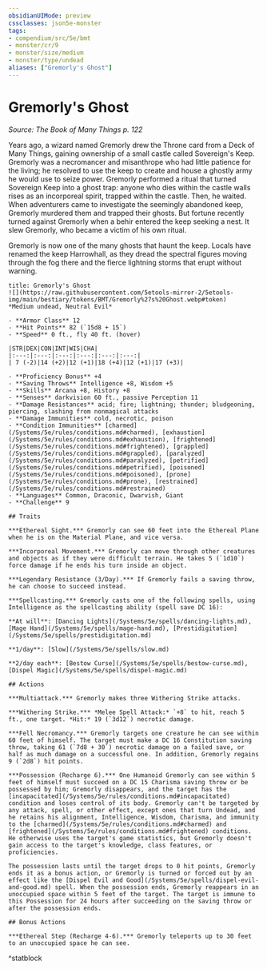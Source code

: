```yaml
---
obsidianUIMode: preview
cssclasses: json5e-monster
tags:
- compendium/src/5e/bmt
- monster/cr/9
- monster/size/medium
- monster/type/undead
aliases: ["Gremorly's Ghost"]
---
```

# Gremorly's Ghost
*Source: The Book of Many Things p. 122*  

Years ago, a wizard named Gremorly drew the Throne card from a Deck of Many Things, gaining ownership of a small castle called Sovereign's Keep. Gremorly was a necromancer and misanthrope who had little patience for the living; he resolved to use the keep to create and house a ghostly army he would use to seize power. Gremorly performed a ritual that turned Sovereign Keep into a ghost trap: anyone who dies within the castle walls rises as an incorporeal spirit, trapped within the castle. Then, he waited. When adventurers came to investigate the seemingly abandoned keep, Gremorly murdered them and trapped their ghosts. But fortune recently turned against Gremorly when a behir entered the keep seeking a nest. It slew Gremorly, who became a victim of his own ritual.

Gremorly is now one of the many ghosts that haunt the keep. Locals have renamed the keep Harrowhall, as they dread the spectral figures moving through the fog there and the fierce lightning storms that erupt without warning.

```ad-statblock
title: Gremorly's Ghost
![](https://raw.githubusercontent.com/5etools-mirror-2/5etools-img/main/bestiary/tokens/BMT/Gremorly%27s%20Ghost.webp#token)
*Medium undead, Neutral Evil*

- **Armor Class** 12
- **Hit Points** 82 (`15d8 + 15`)
- **Speed** 0 ft., fly 40 ft. (hover)

|STR|DEX|CON|INT|WIS|CHA|
|:---:|:---:|:---:|:---:|:---:|:---:|
| 7 (-2)|14 (+2)|12 (+1)|18 (+4)|12 (+1)|17 (+3)|

- **Proficiency Bonus** +4
- **Saving Throws** Intelligence +8, Wisdom +5
- **Skills** Arcana +8, History +8
- **Senses** darkvision 60 ft., passive Perception 11
- **Damage Resistances** acid; fire; lightning; thunder; bludgeoning, piercing, slashing from nonmagical attacks
- **Damage Immunities** cold, necrotic, poison
- **Condition Immunities** [charmed](/Systems/5e/rules/conditions.md#charmed), [exhaustion](/Systems/5e/rules/conditions.md#exhaustion), [frightened](/Systems/5e/rules/conditions.md#frightened), [grappled](/Systems/5e/rules/conditions.md#grappled), [paralyzed](/Systems/5e/rules/conditions.md#paralyzed), [petrified](/Systems/5e/rules/conditions.md#petrified), [poisoned](/Systems/5e/rules/conditions.md#poisoned), [prone](/Systems/5e/rules/conditions.md#prone), [restrained](/Systems/5e/rules/conditions.md#restrained)
- **Languages** Common, Draconic, Dwarvish, Giant
- **Challenge** 9

## Traits

***Ethereal Sight.*** Gremorly can see 60 feet into the Ethereal Plane when he is on the Material Plane, and vice versa.

***Incorporeal Movement.*** Gremorly can move through other creatures and objects as if they were difficult terrain. He takes 5 (`1d10`) force damage if he ends his turn inside an object.

***Legendary Resistance (3/Day).*** If Gremorly fails a saving throw, he can choose to succeed instead.

***Spellcasting.*** Gremorly casts one of the following spells, using Intelligence as the spellcasting ability (spell save DC 16):

**At will**: [Dancing Lights](/Systems/5e/spells/dancing-lights.md), [Mage Hand](/Systems/5e/spells/mage-hand.md), [Prestidigitation](/Systems/5e/spells/prestidigitation.md)

**1/day**: [Slow](/Systems/5e/spells/slow.md)

**2/day each**: [Bestow Curse](/Systems/5e/spells/bestow-curse.md), [Dispel Magic](/Systems/5e/spells/dispel-magic.md)

## Actions

***Multiattack.*** Gremorly makes three Withering Strike attacks.

***Withering Strike.*** *Melee Spell Attack:* `+8` to hit, reach 5 ft., one target. *Hit:* 19 (`3d12`) necrotic damage.

***Fell Necromancy.*** Gremorly targets one creature he can see within 60 feet of himself. The target must make a DC 16 Constitution saving throw, taking 61 (`7d8 + 30`) necrotic damage on a failed save, or half as much damage on a successful one. In addition, Gremorly regains 9 (`2d8`) hit points.

***Possession (Recharge 6).*** One Humanoid Gremorly can see within 5 feet of himself must succeed on a DC 15 Charisma saving throw or be possessed by him; Gremorly disappears, and the target has the [incapacitated](/Systems/5e/rules/conditions.md#incapacitated) condition and loses control of its body. Gremorly can't be targeted by any attack, spell, or other effect, except ones that turn Undead, and he retains his alignment, Intelligence, Wisdom, Charisma, and immunity to the [charmed](/Systems/5e/rules/conditions.md#charmed) and [frightened](/Systems/5e/rules/conditions.md#frightened) conditions. He otherwise uses the target's game statistics, but Gremorly doesn't gain access to the target's knowledge, class features, or proficiencies.

The possession lasts until the target drops to 0 hit points, Gremorly ends it as a bonus action, or Gremorly is turned or forced out by an effect like the [Dispel Evil and Good](/Systems/5e/spells/dispel-evil-and-good.md) spell. When the possession ends, Gremorly reappears in an unoccupied space within 5 feet of the target. The target is immune to this Possession for 24 hours after succeeding on the saving throw or after the possession ends.

## Bonus Actions

***Ethereal Step (Recharge 4-6).*** Gremorly teleports up to 30 feet to an unoccupied space he can see.
```
^statblock